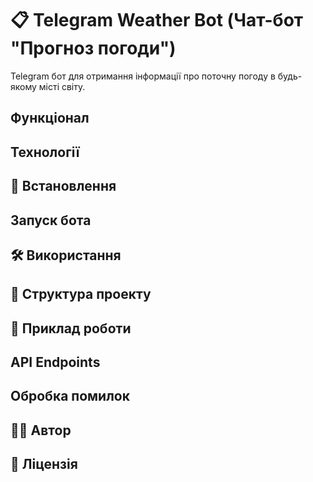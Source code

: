 # 📋 Telegram Weather Bot (Чат-бот "Прогноз погоди")

Telegram бот для отримання інформації про поточну погоду в будь-якому місті світу.

## Функціонал

## Технології

## 🚀 Встановлення

## Запуск бота

## 🛠 Використання

## 📁 Структура проекту

## 🎨 Приклад роботи

## API Endpoints

## Обробка помилок

## 👨‍💻 Автор

## 📄 Ліцензія

